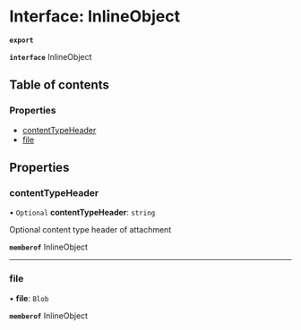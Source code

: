 # Interface: InlineObject

**`export`**

**`interface`** InlineObject

## Table of contents

### Properties

- [contentTypeHeader](InlineObject.md#contenttypeheader)
- [file](InlineObject.md#file)

## Properties

### contentTypeHeader

• `Optional` **contentTypeHeader**: `string`

Optional content type header of attachment

**`memberof`** InlineObject

___

### file

• **file**: `Blob`

**`memberof`** InlineObject
